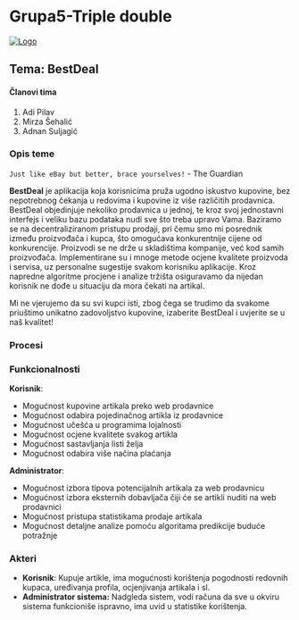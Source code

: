 ﻿# Grupa5-Triple double  

[![Logo](https://i.ibb.co/GRjSNrs/startneki30small.png)](https://www.youtube.com/watch?v=A-6k3QNtCnU)

## Tema: BestDeal
#### Članovi tima
1.  Adi Pilav
2. Mirza Šehalić
3. Adnan Suljagić

### Opis teme
`Just like eBay but better, brace yourselves!` - The Guardian

**BestDeal** je aplikacija koja korisnicima pruža ugodno iskustvo kupovine, bez nepotrebnog čekanja u redovima i kupovine iz više različitih prodavnica. BestDeal objedinjuje nekoliko prodavnica u jednoj, te kroz svoj jednostavni interfejs i veliku bazu podataka nudi sve što treba upravo Vama. 
Baziramo se na decentraliziranom pristupu prodaji, pri čemu smo mi posrednik između proizvođača i kupca, što omogućava konkurentnije cijene od konkurencije. Proizvodi se ne drže u skladištima kompanije, već kod samih proizvođača. Implementirane su i mnoge metode ocjene kvalitete proizvoda i servisa, uz personalne sugestije svakom korisniku aplikacije. Kroz napredne algoritme procjene i analize tržišta osiguravamo da nijedan korisnik ne dođe u situaciju da mora čekati na artikal.

Mi ne vjerujemo da su svi kupci isti, zbog čega se trudimo da svakome priuštimo unikatno zadovoljstvo kupovine, izaberite BestDeal i uvjerite se u naš kvalitet!

### Procesi

### Funkcionalnosti
**Korisnik**:
- Mogućnost kupovine artikala preko web prodavnice
- Mogućnost odabira pojedinačnog artikla iz prodavnice
- Mogućnost učešća u programima lojalnosti
- Mogućnost ocjene kvalitete svakog artikla
- Mogućnost sastavljanja listi želja
- Mogućnost odabira više načina plaćanja



**Administrator**:
- Mogućnost izbora tipova potencijalnih artikala za web prodavnicu
- Mogućnost izbora eksternih dobavljača čiji će se artikli nuditi na web prodavnici
- Mogućnost pristupa statistikama prodaje artikala
- Mogućnost detaljne analize pomoću algoritama predikcije buduće potražnje


### Akteri
- **Korisnik**: Kupuje artikle, ima mogućnosti korištenja pogodnosti redovnih kupaca, uređivanja profila, ocjenjivanja artikala i sl.
- **Administrator sistema:** Nadgleda sistem, vodi računa da sve u okviru sistema funkcioniše ispravno, ima uvid u statistike korištenja.